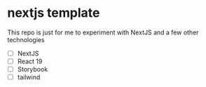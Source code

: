 # nextjs template

This repo is just for me to experiment with NextJS and a few other technologies

- [ ] NextJS
- [ ] React 19
- [ ] Storybook
- [ ] tailwind
